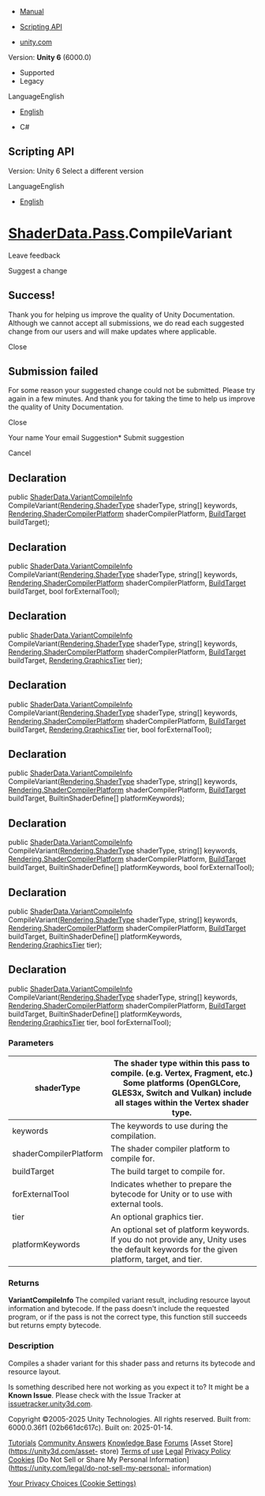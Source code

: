[ ]()

  * [Manual](../Manual/index.html)
  * [Scripting API](../ScriptReference/index.html)

  * [unity.com](https://unity.com/)

Version: **Unity 6** (6000.0)

  * Supported
  * Legacy

LanguageEnglish

  * [English]()

  * C#

[ ](https://docs.unity3d.com)

## Scripting API

Version: Unity 6 Select a different version

LanguageEnglish

  * [English]()

#  [ShaderData.Pass](ShaderData.Pass.html).CompileVariant

Leave feedback

Suggest a change

## Success!

Thank you for helping us improve the quality of Unity Documentation. Although
we cannot accept all submissions, we do read each suggested change from our
users and will make updates where applicable.

Close

## Submission failed

For some reason your suggested change could not be submitted. Please <a>try
again</a> in a few minutes. And thank you for taking the time to help us
improve the quality of Unity Documentation.

Close

Your name Your email Suggestion* Submit suggestion

Cancel

[ ]()

## Declaration

public [ShaderData.VariantCompileInfo](ShaderData.VariantCompileInfo.html)
CompileVariant([Rendering.ShaderType](Rendering.ShaderType.html) shaderType,
string[] keywords,
[Rendering.ShaderCompilerPlatform](Rendering.ShaderCompilerPlatform.html)
shaderCompilerPlatform, [BuildTarget](BuildTarget.html) buildTarget);

## Declaration

public [ShaderData.VariantCompileInfo](ShaderData.VariantCompileInfo.html)
CompileVariant([Rendering.ShaderType](Rendering.ShaderType.html) shaderType,
string[] keywords,
[Rendering.ShaderCompilerPlatform](Rendering.ShaderCompilerPlatform.html)
shaderCompilerPlatform, [BuildTarget](BuildTarget.html) buildTarget, bool
forExternalTool);

## Declaration

public [ShaderData.VariantCompileInfo](ShaderData.VariantCompileInfo.html)
CompileVariant([Rendering.ShaderType](Rendering.ShaderType.html) shaderType,
string[] keywords,
[Rendering.ShaderCompilerPlatform](Rendering.ShaderCompilerPlatform.html)
shaderCompilerPlatform, [BuildTarget](BuildTarget.html) buildTarget,
[Rendering.GraphicsTier](Rendering.GraphicsTier.html) tier);

## Declaration

public [ShaderData.VariantCompileInfo](ShaderData.VariantCompileInfo.html)
CompileVariant([Rendering.ShaderType](Rendering.ShaderType.html) shaderType,
string[] keywords,
[Rendering.ShaderCompilerPlatform](Rendering.ShaderCompilerPlatform.html)
shaderCompilerPlatform, [BuildTarget](BuildTarget.html) buildTarget,
[Rendering.GraphicsTier](Rendering.GraphicsTier.html) tier, bool
forExternalTool);

## Declaration

public [ShaderData.VariantCompileInfo](ShaderData.VariantCompileInfo.html)
CompileVariant([Rendering.ShaderType](Rendering.ShaderType.html) shaderType,
string[] keywords,
[Rendering.ShaderCompilerPlatform](Rendering.ShaderCompilerPlatform.html)
shaderCompilerPlatform, [BuildTarget](BuildTarget.html) buildTarget,
BuiltinShaderDefine[] platformKeywords);

## Declaration

public [ShaderData.VariantCompileInfo](ShaderData.VariantCompileInfo.html)
CompileVariant([Rendering.ShaderType](Rendering.ShaderType.html) shaderType,
string[] keywords,
[Rendering.ShaderCompilerPlatform](Rendering.ShaderCompilerPlatform.html)
shaderCompilerPlatform, [BuildTarget](BuildTarget.html) buildTarget,
BuiltinShaderDefine[] platformKeywords, bool forExternalTool);

## Declaration

public [ShaderData.VariantCompileInfo](ShaderData.VariantCompileInfo.html)
CompileVariant([Rendering.ShaderType](Rendering.ShaderType.html) shaderType,
string[] keywords,
[Rendering.ShaderCompilerPlatform](Rendering.ShaderCompilerPlatform.html)
shaderCompilerPlatform, [BuildTarget](BuildTarget.html) buildTarget,
BuiltinShaderDefine[] platformKeywords,
[Rendering.GraphicsTier](Rendering.GraphicsTier.html) tier);

## Declaration

public [ShaderData.VariantCompileInfo](ShaderData.VariantCompileInfo.html)
CompileVariant([Rendering.ShaderType](Rendering.ShaderType.html) shaderType,
string[] keywords,
[Rendering.ShaderCompilerPlatform](Rendering.ShaderCompilerPlatform.html)
shaderCompilerPlatform, [BuildTarget](BuildTarget.html) buildTarget,
BuiltinShaderDefine[] platformKeywords,
[Rendering.GraphicsTier](Rendering.GraphicsTier.html) tier, bool
forExternalTool);

### Parameters

shaderType | The shader type within this pass to compile. (e.g. Vertex, Fragment, etc.) Some platforms (OpenGLCore, GLES3x, Switch and Vulkan) include all stages within the Vertex shader type.  
---|---  
keywords | The keywords to use during the compilation.  
shaderCompilerPlatform | The shader compiler platform to compile for.  
buildTarget | The build target to compile for.  
forExternalTool | Indicates whether to prepare the bytecode for Unity or to use with external tools.  
tier | An optional graphics tier.  
platformKeywords | An optional set of platform keywords. If you do not provide any, Unity uses the default keywords for the given platform, target, and tier.  
  
### Returns

**VariantCompileInfo** The compiled variant result, including resource layout
information and bytecode. If the pass doesn't include the requested program,
or if the pass is not the correct type, this function still succeeds but
returns empty bytecode.

### Description

Compiles a shader variant for this shader pass and returns its bytecode and
resource layout.

Is something described here not working as you expect it to? It might be a
**Known Issue**. Please check with the Issue Tracker at
[issuetracker.unity3d.com](https://issuetracker.unity3d.com).

Copyright ©2005-2025 Unity Technologies. All rights reserved. Built from:
6000.0.36f1 (02b661dc617c). Built on: 2025-01-14.

[Tutorials](https://unity3d.com/learn) [Community
Answers](https://answers.unity3d.com) [Knowledge
Base](https://support.unity3d.com/hc/en-us)
[Forums](https://forum.unity3d.com) [Asset Store](https://unity3d.com/asset-
store) [Terms of use](https://docs.unity3d.com/Manual/TermsOfUse.html)
[Legal](https://unity.com/legal) [Privacy
Policy](https://unity.com/legal/privacy-policy)
[Cookies](https://unity.com/legal/cookie-policy) [Do Not Sell or Share My
Personal Information](https://unity.com/legal/do-not-sell-my-personal-
information)

[Your Privacy Choices (Cookie Settings)](javascript:void\(0\);)

